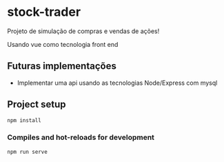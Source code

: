 # stock-trader

Projeto de simulação de compras e vendas de ações!

Usando vue como tecnologia front end

## Futuras implementações
- Implementar uma api usando as tecnologias Node/Express com mysql

## Project setup
```
npm install
```

### Compiles and hot-reloads for development
```
npm run serve
```


